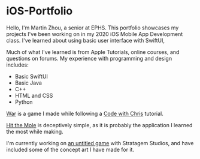 # iOS-Portfolio

Hello, I'm Martin Zhou, a senior at EPHS. This portfolio showcases my projects I've been working on in my 2020 iOS Mobile App Development class. I've learned about using basic user interface with SwiftUI, 

Much of what I've learned is from Apple Tutorials, online courses, and questions on forums. My experience with programming and design includes:

* Basic SwiftUI
* Basic Java
* C++
* HTML and CSS
* Python 

[War](https://github.com/EPCompSci/portfolio-2020-mrt1nzhou/tree/master/WarGame) is a game I made while following a [Code with Chris](https://codewithchris.com/swiftui/) tutorial.

[Hit the Mole](https://github.com/EPCompSci/portfolio-2020-mrt1nzhou/tree/master/HitTheMoleGame) is deceptively simple, as it is probably the application I learned the most while making.
 
I'm currently working on [an untitled game](https://github.com/Stratagem-Studios/Stratagem) with Stratagem Studios, and have included some of the concept art I have made for it.



